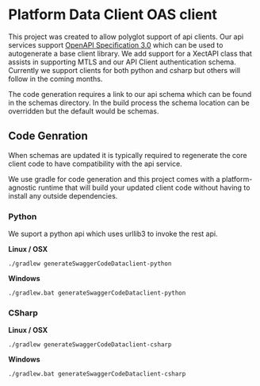 # Platform Data Client OAS client


This project was created to allow polyglot support of api clients. Our api services support 
[OpenAPI Specification 3.0](https://swagger.io/specification/) which can be used to autogenerate a base client library.
We add support for a XectAPI class that assists in supporting MTLS and our API Client authentication schema. Currently we
support clients for both python and csharp but others will follow in the coming months. 

The code generation requires a link to our api schema which can be found in the schemas directory. In the build process
the schema location can be overridden but the default would be schemas.

## Code Genration
When schemas are updated it is typically required to regenerate the core client code to have compatibility with
the api service.

We use gradle for code generation and this project comes with a platform-agnostic runtime that will build your 
updated client code without having to install any outside dependencies.

### Python
We suport a python api which uses urllib3 to invoke the rest api.

**Linux / OSX**
```shell
./gradlew generateSwaggerCodeDataclient-python
```

**Windows**
```shell
./gradlew.bat generateSwaggerCodeDataclient-python
```


### CSharp


**Linux / OSX**
```shell
./gradlew generateSwaggerCodeDataclient-csharp
```

**Windows**
```shell
./gradlew.bat generateSwaggerCodeDataclient-csharp
```

